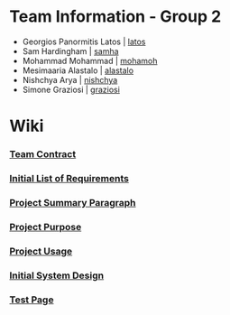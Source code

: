 # Team Information - Group 2
- Georgios Panormitis Latos | [latos](https://git.chalmers.se/latos)
- Sam Hardingham | [samha](https://git.chalmers.se/samha)
- Mohammad Mohammad | [mohamoh](https://git.chalmers.se/mohamoh)
- Mesimaaria Alastalo | [alastalo](https://git.chalmers.se/alastalo)
- Nishchya Arya | [nishchya](https://git.chalmers.se/nishchya)
- Simone Graziosi | [graziosi](https://git.chalmers.se/graziosi)

# Wiki
### [Team Contract](https://git.chalmers.se/courses/dit113/2023/group-2/group-2/-/wikis/Team-Contract)
### [Initial List of Requirements](https://git.chalmers.se/courses/dit113/2023/group-2/group-2/-/wikis/Initial-List-of-Requirements)
### [Project Summary Paragraph](https://git.chalmers.se/courses/dit113/2023/group-2/group-2/-/wikis/Project-Summary-Paragraph)
### [Project Purpose](https://git.chalmers.se/courses/dit113/2023/group-2/group-2/-/wikis/Project-Purpose)
### [Project Usage](https://git.chalmers.se/courses/dit113/2023/group-2/group-2/-/wikis/Project-Usage)
### [Initial System Design](https://git.chalmers.se/courses/dit113/2023/group-2/group-2/-/wikis/Initial-System-Design)
### [Test Page](https://git.chalmers.se/courses/dit113/2023/group-2/group-2/-/wikis/Project-Usage)










